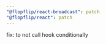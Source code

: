 ```yaml
---
"@flopflip/react-broadcast": patch
"@flopflip/react": patch
---
```


fix: to not call hook conditionally
